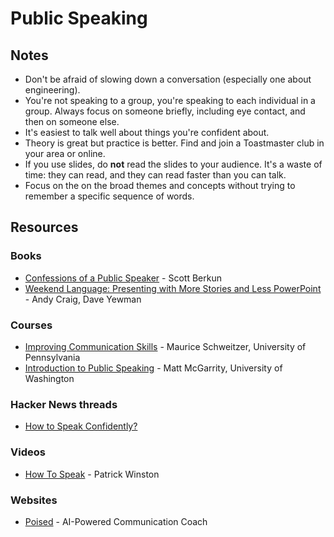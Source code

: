 # Public Speaking

## Notes

* Don't be afraid of slowing down a conversation (especially one about engineering).
* You're not speaking to a group, you're speaking to each individual in a group. Always focus on someone briefly, including eye contact, and then on someone else.
* It's easiest to talk well about things you're confident about.
* Theory is great but practice is better. Find and join a Toastmaster club in your area or online.
* If you use slides, do **not** read the slides to your audience. It's a waste of time: they can read, and they can read faster than you can talk.
* Focus on the on the broad themes and concepts without trying to remember a specific sequence of words.

## Resources

### Books

* [Confessions of a Public Speaker](https://smile.amazon.co.uk/dp/1449301959/) - Scott Berkun
* [Weekend Language: Presenting with More Stories and Less PowerPoint](https://smile.amazon.co.uk/dp/0988595613) - Andy Craig, Dave Yewman

### Courses

* [Improving Communication Skills](https://www.coursera.org/learn/wharton-communication-skills) - Maurice Schweitzer, University of Pennsylvania
* [Introduction to Public Speaking](https://www.edx.org/course/introduction-to-public-speaking-2#.U-MYSfl\_ub9) - Matt McGarrity, University of Washington

### Hacker News threads

* [How to Speak Confidently?](https://news.ycombinator.com/item?id=26807085)

### Videos

* [How To Speak](https://www.youtube.com/watch?v=Unzc731iCUY) - Patrick Winston

### Websites

* [Poised](https://www.poised.com/) - AI-Powered Communication Coach

